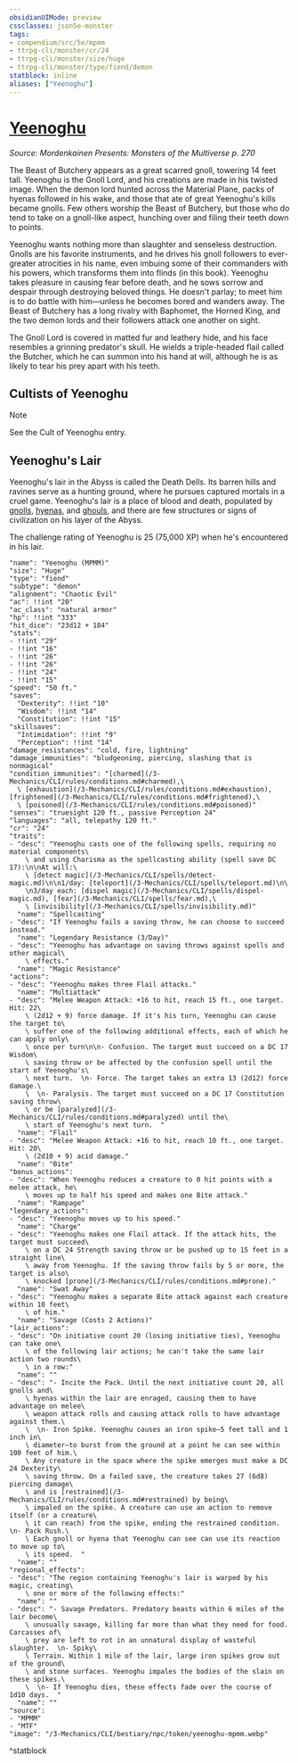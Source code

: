 ```yaml
---
obsidianUIMode: preview
cssclasses: json5e-monster
tags:
- compendium/src/5e/mpmm
- ttrpg-cli/monster/cr/24
- ttrpg-cli/monster/size/huge
- ttrpg-cli/monster/type/fiend/demon
statblock: inline
aliases: ["Yeenoghu"]
---
```

# [Yeenoghu](3-Mechanics\CLI\bestiary\npc/yeenoghu-mpmm.md)
*Source: Mordenkainen Presents: Monsters of the Multiverse p. 270*  

The Beast of Butchery appears as a great scarred gnoll, towering 14 feet tall. Yeenoghu is the Gnoll Lord, and his creations are made in his twisted image. When the demon lord hunted across the Material Plane, packs of hyenas followed in his wake, and those that ate of great Yeenoghu's kills became gnolls. Few others worship the Beast of Butchery, but those who do tend to take on a gnoll-like aspect, hunching over and filing their teeth down to points.

Yeenoghu wants nothing more than slaughter and senseless destruction. Gnolls are his favorite instruments, and he drives his gnoll followers to ever-greater atrocities in his name, even imbuing some of their commanders with his powers, which transforms them into flinds (in this book). Yeenoghu takes pleasure in causing fear before death, and he sows sorrow and despair through destroying beloved things. He doesn't parlay; to meet him is to do battle with him—unless he becomes bored and wanders away. The Beast of Butchery has a long rivalry with Baphomet, the Horned King, and the two demon lords and their followers attack one another on sight.

The Gnoll Lord is covered in matted fur and leathery hide, and his face resembles a grinning predator's skull. He wields a triple-headed flail called the Butcher, which he can summon into his hand at will, although he is as likely to tear his prey apart with his teeth.

## Cultists of Yeenoghu

> [!note]
> See the Cult of Yeenoghu entry.

## Yeenoghu's Lair

Yeenoghu's lair in the Abyss is called the Death Dells. Its barren hills and ravines serve as a hunting ground, where he pursues captured mortals in a cruel game. Yeenoghu's lair is a place of blood and death, populated by [gnolls](/3-Mechanics/CLI/bestiary/humanoid/gnoll.md), [hyenas](/3-Mechanics/CLI/bestiary/beast/hyena.md), and [ghouls](/3-Mechanics/CLI/bestiary/undead/ghoul.md), and there are few structures or signs of civilization on his layer of the Abyss.

The challenge rating of Yeenoghu is 25 (75,000 XP) when he's encountered in his lair.

```statblock
"name": "Yeenoghu (MPMM)"
"size": "Huge"
"type": "fiend"
"subtype": "demon"
"alignment": "Chaotic Evil"
"ac": !!int "20"
"ac_class": "natural armor"
"hp": !!int "333"
"hit_dice": "23d12 + 184"
"stats":
- !!int "29"
- !!int "16"
- !!int "26"
- !!int "26"
- !!int "24"
- !!int "15"
"speed": "50 ft."
"saves":
  "Dexterity": !!int "10"
  "Wisdom": !!int "14"
  "Constitution": !!int "15"
"skillsaves":
  "Intimidation": !!int "9"
  "Perception": !!int "14"
"damage_resistances": "cold, fire, lightning"
"damage_immunities": "bludgeoning, piercing, slashing that is nonmagical"
"condition_immunities": "[charmed](/3-Mechanics/CLI/rules/conditions.md#charmed),\
  \ [exhaustion](/3-Mechanics/CLI/rules/conditions.md#exhaustion), [frightened](/3-Mechanics/CLI/rules/conditions.md#frightened),\
  \ [poisoned](/3-Mechanics/CLI/rules/conditions.md#poisoned)"
"senses": "truesight 120 ft., passive Perception 24"
"languages": "all, telepathy 120 ft."
"cr": "24"
"traits":
- "desc": "Yeenoghu casts one of the following spells, requiring no material components\
    \ and using Charisma as the spellcasting ability (spell save DC 17):\n\nAt will:\
    \ [detect magic](/3-Mechanics/CLI/spells/detect-magic.md)\n\n1/day: [teleport](/3-Mechanics/CLI/spells/teleport.md)\n\
    \n3/day each: [dispel magic](/3-Mechanics/CLI/spells/dispel-magic.md), [fear](/3-Mechanics/CLI/spells/fear.md),\
    \ [invisibility](/3-Mechanics/CLI/spells/invisibility.md)"
  "name": "Spellcasting"
- "desc": "If Yeenoghu fails a saving throw, he can choose to succeed instead."
  "name": "Legendary Resistance (3/Day)"
- "desc": "Yeenoghu has advantage on saving throws against spells and other magical\
    \ effects."
  "name": "Magic Resistance"
"actions":
- "desc": "Yeenoghu makes three Flail attacks."
  "name": "Multiattack"
- "desc": "Melee Weapon Attack: +16 to hit, reach 15 ft., one target. Hit: 22\
    \ (2d12 + 9) force damage. If it's his turn, Yeenoghu can cause the target to\
    \ suffer one of the following additional effects, each of which he can apply only\
    \ once per turn\n\n- Confusion. The target must succeed on a DC 17 Wisdom\
    \ saving throw or be affected by the confusion spell until the start of Yeenoghu's\
    \ next turn.  \n- Force. The target takes an extra 13 (2d12) force damage.\
    \  \n- Paralysis. The target must succeed on a DC 17 Constitution saving throw\
    \ or be [paralyzed](/3-Mechanics/CLI/rules/conditions.md#paralyzed) until the\
    \ start of Yeenoghu's next turn.  "
  "name": "Flail"
- "desc": "Melee Weapon Attack: +16 to hit, reach 10 ft., one target. Hit: 20\
    \ (2d10 + 9) acid damage."
  "name": "Bite"
"bonus_actions":
- "desc": "When Yeenoghu reduces a creature to 0 hit points with a melee attack, he\
    \ moves up to half his speed and makes one Bite attack."
  "name": "Rampage"
"legendary_actions":
- "desc": "Yeenoghu moves up to his speed."
  "name": "Charge"
- "desc": "Yeenoghu makes one Flail attack. If the attack hits, the target must succeed\
    \ on a DC 24 Strength saving throw or be pushed up to 15 feet in a straight line\
    \ away from Yeenoghu. If the saving throw fails by 5 or more, the target is also\
    \ knocked [prone](/3-Mechanics/CLI/rules/conditions.md#prone)."
  "name": "Swat Away"
- "desc": "Yeenoghu makes a separate Bite attack against each creature within 10 feet\
    \ of him."
  "name": "Savage (Costs 2 Actions)"
"lair_actions":
- "desc": "On initiative count 20 (losing initiative ties), Yeenoghu can take one\
    \ of the following lair actions; he can't take the same lair action two rounds\
    \ in a row:"
  "name": ""
- "desc": "- Incite the Pack. Until the next initiative count 20, all gnolls and\
    \ hyenas within the lair are enraged, causing them to have advantage on melee\
    \ weapon attack rolls and causing attack rolls to have advantage against them.\
    \  \n- Iron Spike. Yeenoghu causes an iron spike—5 feet tall and 1 inch in\
    \ diameter—to burst from the ground at a point he can see within 100 feet of him.\
    \ Any creature in the space where the spike emerges must make a DC 24 Dexterity\
    \ saving throw. On a failed save, the creature takes 27 (6d8) piercing damage\
    \ and is [restrained](/3-Mechanics/CLI/rules/conditions.md#restrained) by being\
    \ impaled on the spike. A creature can use an action to remove itself (or a creature\
    \ it can reach) from the spike, ending the restrained condition.  \n- Pack Rush.\
    \ Each gnoll or hyena that Yeenoghu can see can use its reaction to move up to\
    \ its speed.  "
  "name": ""
"regional_effects":
- "desc": "The region containing Yeenoghu's lair is warped by his magic, creating\
    \ one or more of the following effects:"
  "name": ""
- "desc": "- Savage Predators. Predatory beasts within 6 miles of the lair become\
    \ unusually savage, killing far more than what they need for food. Carcasses of\
    \ prey are left to rot in an unnatural display of wasteful slaughter.  \n- Spiky\
    \ Terrain. Within 1 mile of the lair, large iron spikes grow out of the ground\
    \ and stone surfaces. Yeenoghu impales the bodies of the slain on these spikes.\
    \  \n- If Yeenoghu dies, these effects fade over the course of 1d10 days.  "
  "name": ""
"source":
- "MPMM"
- "MTF"
"image": "/3-Mechanics/CLI/bestiary/npc/token/yeenoghu-mpmm.webp"
```
^statblock